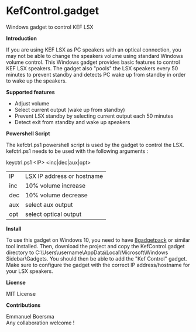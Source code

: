 # KefControl.gadget
Windows gadget to control KEF LSX

<B>Introduction</B>

If you are using KEF LSX as PC speakers with an optical connection, you may not be able to change the speakers volume using standard Windows volume control. This Windows gadget provides basic features to control KEF LSX speakers. The gadget also "pools" the LSX speakers every 50 minutes to prevent standby and detects PC wake up from standby in order to wake up the speakers.

<B>Supported features</B>

- Adjust volume
- Select current output (wake up from standby)
- Prevent LSX standby by selecting current output each 50 minutes
- Detect exit from standby and wake up speakers

<B>Powershell Script</B>

The kefctrl.ps1 powershell script is used by the gadget to control the LSX. kefctrl.ps1 needs to be used with the following arguments :

keyctrl.ps1 &lt;IP&gt; &lt;inc|dec|aux|opt&gt;

<table>
<tr><td>IP</td><td>LSX IP address or hostname</td></tr>
<tr><td>inc</td><td>10% volume increase</td></tr>
<tr><td>dec</td><td> 10% volume decrease</td></tr>
<tr><td>aux</td><td> select aux output</td></tr>
<tr><td>opt</td><td> select optical output</td></tr>
</table>

<B>Install</B>

To use this gadget on Windows 10, you need to have <a href="https://8gadgetpack.net/">8gadgetpack</a> or similar tool installed.
Then, download the project and copy the KefControl.gadget directory to C:\Users\username\AppData\Local\Microsoft\Windows Sidebar\Gadgets\. You should then be able to add the "Kef Control" gadget. Make sure to configure the gadget with the correct IP address/hostname for your LSX speakers.

<B>License</B>

MIT License

<B>Contributions</B>

Emmanuel Boersma<br>
Any collaboration welcome !
